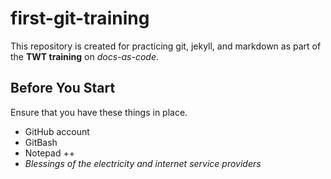 # first-git-training

This repository is created for practicing git, jekyll, and markdown as part of the **TWT training** on *docs-as-code*.

## Before You Start

Ensure that you have these things in place.

- GitHub account
- GitBash
- Notepad ++
- *Blessings of the electricity and internet service providers*
